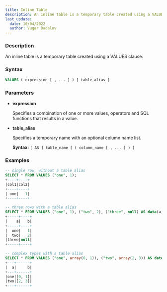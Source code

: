 ```yaml
---
title: Inline Table
description: An inline table is a temporary table created using a VALUES clause
last_update:
  date: 10/04/2022
  author: Vugar Dadalov
---
```


### Description

An inline table is a temporary table created using a VALUES clause.


### Syntax

```sql
VALUES ( expression [ , ... ] ) [ table_alias ]
```
### Parameters

- **expression**

    Specifies a combination of one or more values, operators and SQL functions that results in a value.

- **table_alias**

    Specifies a temporary name with an optional column name list.

    **Syntax:** `[ AS ] table_name [ ( column_name [ , ... ] ) ]`

### Examples

```sql
-- single row, without a table alias
SELECT * FROM VALUES ("one", 1);
+----+----+
|col1|col2|
+----+----+
| one|   1|
+----+----+

-- three rows with a table alias
SELECT * FROM VALUES ("one", 1), ("two", 2), ("three", null) AS data(a, b);
+-----+----+
|    a|   b|
+-----+----+
|  one|   1|
|  two|   2|
|three|null|
+-----+----+

-- complex types with a table alias
SELECT * FROM VALUES ("one", array(0, 1)), ("two", array(2, 3)) AS data(a, b);
+---+------+
|  a|     b|
+---+------+
|one|[0, 1]|
|two|[2, 3]|
+---+------+
```